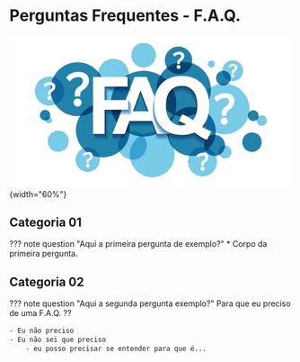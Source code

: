 # Perguntas Frequentes - F.A.Q.

![FAQ-CARD](../assets/images/faq-banner.png#center){width="60%"}

## Categoria 01

??? note question "Aqui a primeira pergunta de exemplo?"
    * Corpo da primeira pergunta.


## Categoria 02

??? note question "Aqui a segunda pergunta exemplo?"
    Para que eu preciso de uma F.A.Q. ??

    - Eu não preciso
    - Eu não sei que preciso
        - eu posso precisar se entender para que é...






